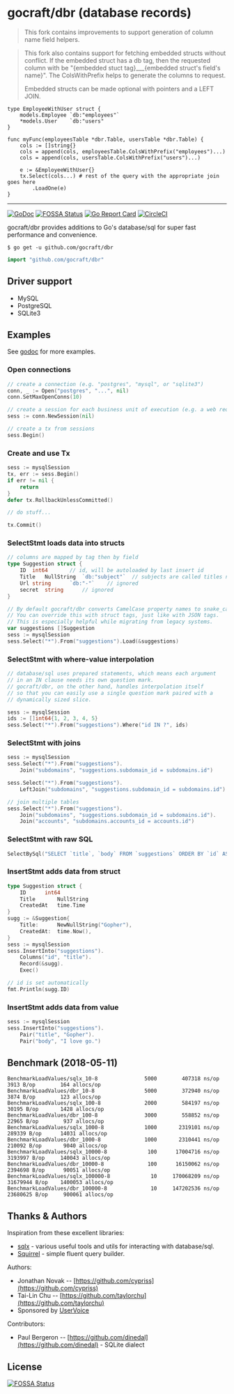 # gocraft/dbr (database records)

> This fork contains improvements to support generation of column name field helpers.

> This fork also contains support for fetching embedded structs without conflict. If the embedded struct has a db tag, then the requested column with be "{embedded stuct tag}\_\_\_{embedded struct's field's name}". The ColsWithPrefix
> helps to generate the columns to request.
>
> Embedded structs can be made optional with pointers and a LEFT JOIN.

```
type EmployeeWithUser struct {
	models.Employee `db:"employees"`
	*models.User    `db:"users"
}

func myFunc(employeesTable *dbr.Table, usersTable *dbr.Table) {
	cols := []string{}
	cols = append(cols, employeesTable.ColsWithPrefix("employees")...)
	cols = append(cols, usersTable.ColsWithPrefix("users")...)

	e := &EmployeeWithUser{}
	tx.Select(cols...) # rest of the query with the appropriate join goes here
		.LoadOne(e)
}
```

---

[![GoDoc](https://godoc.org/github.com/gocraft/dbr?status.png)](https://godoc.org/github.com/gocraft/dbr)
[![FOSSA Status](https://app.fossa.io/api/projects/git%2Bgithub.com%2Fgocraft%2Fdbr.svg?type=shield)](https://app.fossa.io/projects/git%2Bgithub.com%2Fgocraft%2Fdbr?ref=badge_shield)
[![Go Report Card](https://goreportcard.com/badge/github.com/gocraft/dbr)](https://goreportcard.com/report/github.com/gocraft/dbr)
[![CircleCI](https://circleci.com/gh/gocraft/dbr.svg?style=svg)](https://circleci.com/gh/gocraft/dbr)

gocraft/dbr provides additions to Go's database/sql for super fast performance and convenience.

```
$ go get -u github.com/gocraft/dbr
```

```go
import "github.com/gocraft/dbr"
```

## Driver support

- MySQL
- PostgreSQL
- SQLite3

## Examples

See [godoc](https://godoc.org/github.com/gocraft/dbr) for more examples.

### Open connections

```go
// create a connection (e.g. "postgres", "mysql", or "sqlite3")
conn, _ := Open("postgres", "...", nil)
conn.SetMaxOpenConns(10)

// create a session for each business unit of execution (e.g. a web request or goworkers job)
sess := conn.NewSession(nil)

// create a tx from sessions
sess.Begin()
```

### Create and use Tx

```go
sess := mysqlSession
tx, err := sess.Begin()
if err != nil {
	return
}
defer tx.RollbackUnlessCommitted()

// do stuff...

tx.Commit()
```

### SelectStmt loads data into structs

```go
// columns are mapped by tag then by field
type Suggestion struct {
	ID	int64		// id, will be autoloaded by last insert id
	Title	NullString	`db:"subject"`	// subjects are called titles now
	Url	string		`db:"-"`	// ignored
	secret	string		// ignored
}

// By default gocraft/dbr converts CamelCase property names to snake_case column_names.
// You can override this with struct tags, just like with JSON tags.
// This is especially helpful while migrating from legacy systems.
var suggestions []Suggestion
sess := mysqlSession
sess.Select("*").From("suggestions").Load(&suggestions)
```

### SelectStmt with where-value interpolation

```go
// database/sql uses prepared statements, which means each argument
// in an IN clause needs its own question mark.
// gocraft/dbr, on the other hand, handles interpolation itself
// so that you can easily use a single question mark paired with a
// dynamically sized slice.

sess := mysqlSession
ids := []int64{1, 2, 3, 4, 5}
sess.Select("*").From("suggestions").Where("id IN ?", ids)
```

### SelectStmt with joins

```go
sess := mysqlSession
sess.Select("*").From("suggestions").
	Join("subdomains", "suggestions.subdomain_id = subdomains.id")

sess.Select("*").From("suggestions").
	LeftJoin("subdomains", "suggestions.subdomain_id = subdomains.id")

// join multiple tables
sess.Select("*").From("suggestions").
	Join("subdomains", "suggestions.subdomain_id = subdomains.id").
	Join("accounts", "subdomains.accounts_id = accounts.id")
```

### SelectStmt with raw SQL

```go
SelectBySql("SELECT `title`, `body` FROM `suggestions` ORDER BY `id` ASC LIMIT 10")
```

### InsertStmt adds data from struct

```go
type Suggestion struct {
	ID		int64
	Title		NullString
	CreatedAt	time.Time
}
sugg := &Suggestion{
	Title:		NewNullString("Gopher"),
	CreatedAt:	time.Now(),
}
sess := mysqlSession
sess.InsertInto("suggestions").
	Columns("id", "title").
	Record(&sugg).
	Exec()

// id is set automatically
fmt.Println(sugg.ID)
```

### InsertStmt adds data from value

```go
sess := mysqlSession
sess.InsertInto("suggestions").
	Pair("title", "Gopher").
	Pair("body", "I love go.")
```

## Benchmark (2018-05-11)

```
BenchmarkLoadValues/sqlx_10-8         	    5000	    407318 ns/op	    3913 B/op	     164 allocs/op
BenchmarkLoadValues/dbr_10-8          	    5000	    372940 ns/op	    3874 B/op	     123 allocs/op
BenchmarkLoadValues/sqlx_100-8        	    2000	    584197 ns/op	   30195 B/op	    1428 allocs/op
BenchmarkLoadValues/dbr_100-8         	    3000	    558852 ns/op	   22965 B/op	     937 allocs/op
BenchmarkLoadValues/sqlx_1000-8       	    1000	   2319101 ns/op	  289339 B/op	   14031 allocs/op
BenchmarkLoadValues/dbr_1000-8        	    1000	   2310441 ns/op	  210092 B/op	    9040 allocs/op
BenchmarkLoadValues/sqlx_10000-8      	     100	  17004716 ns/op	 3193997 B/op	  140043 allocs/op
BenchmarkLoadValues/dbr_10000-8       	     100	  16150062 ns/op	 2394698 B/op	   90051 allocs/op
BenchmarkLoadValues/sqlx_100000-8     	      10	 170068209 ns/op	31679944 B/op	 1400053 allocs/op
BenchmarkLoadValues/dbr_100000-8      	      10	 147202536 ns/op	23680625 B/op	  900061 allocs/op
```

## Thanks & Authors

Inspiration from these excellent libraries:

- [sqlx](https://github.com/jmoiron/sqlx) - various useful tools and utils for interacting with database/sql.
- [Squirrel](https://github.com/lann/squirrel) - simple fluent query builder.

Authors:

- Jonathan Novak -- [https://github.com/cypriss](https://github.com/cypriss)
- Tai-Lin Chu -- [https://github.com/taylorchu](https://github.com/taylorchu)
- Sponsored by [UserVoice](https://eng.uservoice.com)

Contributors:

- Paul Bergeron -- [https://github.com/dinedal](https://github.com/dinedal) - SQLite dialect

## License

[![FOSSA Status](https://app.fossa.io/api/projects/git%2Bgithub.com%2Fgocraft%2Fdbr.svg?type=large)](https://app.fossa.io/projects/git%2Bgithub.com%2Fgocraft%2Fdbr?ref=badge_large)
